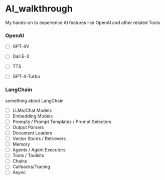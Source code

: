 # AI_walkthrough

My hands-on to experience AI features like OpenAI and other related Tools



### OpenAI 

- [ ] GPT-4V
- [ ] Dall.E-3
- [ ] TTS
- [ ] GPT-4-Turbo



### LangChain

something about LangChain

- [ ] LLMs/Chat Models
- [ ] Embedding Models
- [ ] Prompts / Prompt Templates / Prompt Selectors
- [ ] Output Parsers
- [ ] Document Loaders
- [ ] Vector Stores / Retrievers
- [ ] Memory
- [ ] Agents / Agent Executors
- [ ] Tools / Toolkits
- [ ] Chains
- [ ] Callbacks/Tracing
- [ ] Async